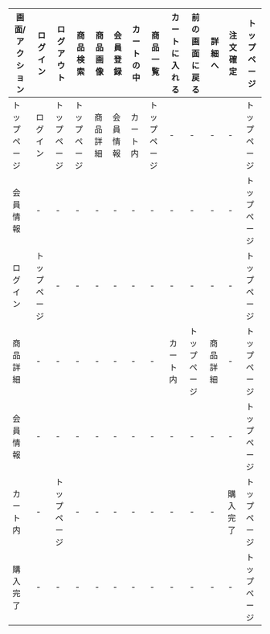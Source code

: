 |画面/アクション|ログイン|ログアウト|商品検索|商品画像|会員登録|カートの中|商品一覧|カートに入れる|前の画面に戻る|詳細へ|注文確定|トップページ|
|--------------|--------|---------|--------|--------|--------|----------|-------|--------------|-------------|------|--------|------------|
|トップページ|ログイン|トップページ|トップページ|商品詳細|会員情報|カート内|トップページ|-|-|-|-|トップページ|
|会員情報|-       |-           |-          |-       |-       |-       |-          |-|-|-|-|トップページ|
|ログイン|トップページ|-           |-          |-       |-       |-       |-          |-|-|-|-|トップページ|
|商品詳細|-       |-           |-          |-       |-       |-       |-          |カート内|トップページ|商品詳細|-|トップページ|
|会員情報|-       |-           |-          |-       |-       |-       |-          |-|-|-|-|トップページ|
|カート内|-       |トップページ|-          |-       |-       |-       |-          |-|-|-|購入完了|トップページ|
|購入完了|-       |-           |-          |-       |-       |-       |-          |-|-|-|-|トップページ|

